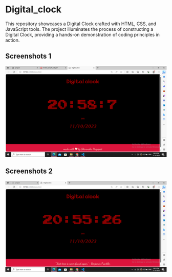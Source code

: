 
# Digital_clock

This repository showcases a Digital Clock crafted with HTML, CSS, and JavaScript tools. The project illuminates the process of constructing a Digital Clock, providing a hands-on demonstration of coding principles in action.

## Screenshots 1

![App Screenshot](https://github.com/shivanshu099/Digital_clock/blob/main/Screenshot%20(168).png)


## Screenshots 2

![App Screenshot](https://github.com/shivanshu099/Digital_clock/blob/main/Screenshot%20(167).png)




